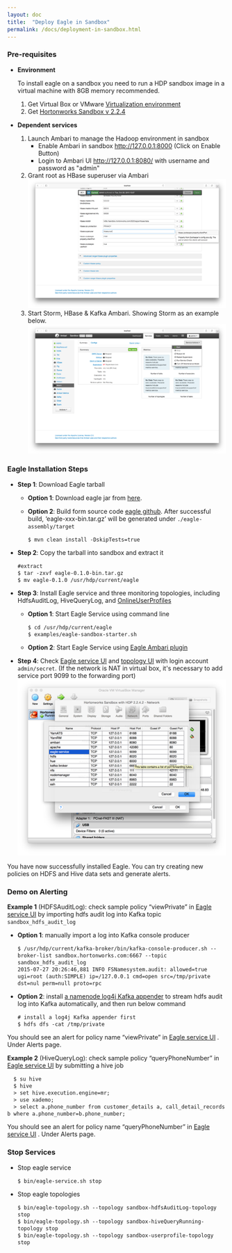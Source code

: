 ```yaml
---
layout: doc
title:  "Deploy Eagle in Sandbox"
permalink: /docs/deployment-in-sandbox.html
---
```


### Pre-requisites

* **Environment**

    To install eagle on a sandbox you need to run a HDP sandbox image in a virtual machine with 8GB memory recommended.

    1. Get Virtual Box or VMware [Virtualization environment](http://hortonworks.com/products/hortonworks-sandbox/#install)  
    2. Get [Hortonworks Sandbox v 2.2.4](http://hortonworks.com/products/hortonworks-sandbox/#archive)

* **Dependent services**

    1. Launch Ambari to manage the Hadoop environment in sandbox
       * Enable Ambari in sandbox http://127.0.0.1:8000 (Click on Enable Button)
       * Login to Ambari UI http://127.0.0.1:8080/ with username and password as "admin"
    2. Grant root as HBase superuser via Ambari
    ![add superuser](/images/docs/hbase-superuser.png)
    3. Start Storm, HBase & Kafka Ambari. Showing Storm as an example below.
    ![Restart Services](/images/docs/start-storm.png "Services")

### Eagle Installation Steps

* **Step 1**: Download Eagle tarball

    * **Option 1**: Download eagle jar from [here](http://66.211.190.194/eagle-0.1.0.tar.gz).

    * **Option 2**: Build form source code [eagle github](https://github.com/eBay/Eagle). After successful build, ‘eagle-xxx-bin.tar.gz’ will be generated under `./eagle-assembly/target`
          
          $ mvn clean install -DskipTests=true
          
* **Step 2**: Copy the tarball into sandbox and extract it

      #extract
      $ tar -zxvf eagle-0.1.0-bin.tar.gz
      $ mv eagle-0.1.0 /usr/hdp/current/eagle

* **Step 3**: Install Eagle service and three monitoring topologies, including HdfsAuditLog, HiveQueryLog, and [OnlineUserProfiles](/docs/online-user-profiles.html)

    * **Option 1**: Start Eagle Service using command line

          $ cd /usr/hdp/current/eagle
          $ examples/eagle-sandbox-starter.sh

    * **Option 2**: Start Eagle Service using [Eagle Ambari plugin](/docs/ambari-plugin-install.html)

* **Step 4**: Check [Eagle service UI](http://localhost:9099/eagle-service) and [topology UI](http://localhost:8744) with login account `admin/secret`.
(If the network is NAT in virtual box, it's necessary to add service port 9099 to the forwarding port)
![Forwarding Port](/images/docs/eagle-service.png)


You have now successfully installed Eagle. You can try creating new policies on HDFS and Hive data sets and generate alerts.

### Demo on Alerting

**Example 1** (HDFSAuditLog): check sample policy “viewPrivate” in [Eagle service UI](http://localhost:9099/eagle-service) by importing hdfs audit log into Kafka
topic `sandbox_hdfs_audit_log`

  * **Option 1**: manually import a log into Kafka console producer

        $ /usr/hdp/current/kafka-broker/bin/kafka-console-producer.sh --broker-list sandbox.hortonworks.com:6667 --topic sandbox_hdfs_audit_log
        2015-07-27 20:26:46,881 INFO FSNamesystem.audit: allowed=true ugi=root (auth:SIMPLE) ip=/127.0.0.1 cmd=open src=/tmp/private dst=nul perm=null proto=rpc
  * **Option 2**: install [a namenode log4j Kafka appender](/docs/import-hdfs-auditLog.html) to stream hdfs audit log into Kafka automatically, and then run below command

        # install a log4j Kafka appender first
        $ hdfs dfs -cat /tmp/private

  You should see an alert for policy name “viewPrivate” in [Eagle service UI](http://localhost:9099/eagle-service) . Under Alerts page. 

**Example 2** (HiveQueryLog): check sample policy “queryPhoneNumber” in [Eagle service UI](http://localhost:9099/eagle-service) by submitting a hive job

      $ su hive
      $ hive
      > set hive.execution.engine=mr;
      > use xademo;
      > select a.phone_number from customer_details a, call_detail_records b where a.phone_number=b.phone_number;

  You should see an alert for policy name “queryPhoneNumber” in [Eagle service UI](http://localhost:9099/eagle-service) . Under Alerts page. 

### Stop Services

* Stop eagle service

      $ bin/eagle-service.sh stop

* Stop eagle topologies

      $ bin/eagle-topology.sh --topology sandbox-hdfsAuditLog-topology stop
      $ bin/eagle-topology.sh --topology sandbox-hiveQueryRunning-topology stop
      $ bin/eagle-topology.sh --topology sandbox-userprofile-topology stop

